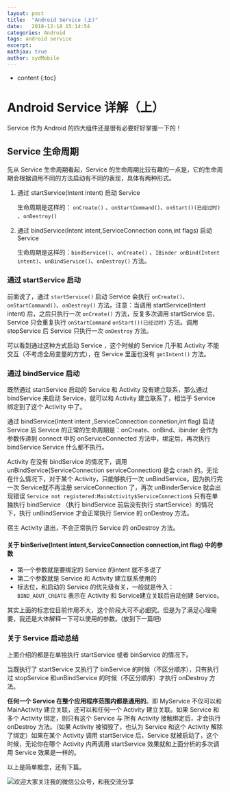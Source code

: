 ```yaml
---
layout: post
title:  "Android Service (上)"
date:   2018-12-18 15:14:54
categories: Android
tags: android service
excerpt: 
mathjax: true
author: sydMobile
---
```

* content
{:toc}










# Android Service 详解（上）

Service 作为 Android 的四大组件还是很有必要好好掌握一下的！

## Service 生命周期

先从 Service 生命周期看起，Service 的生命周期比较有趣的一点是，它的生命周期会根据调用不同的方法启动有不同的表现，具体有两种形式。

1. 通过 startService(Intent intent) 启动 Service 

   生命周期是这样的： `onCreate()`  、`onStartCommand()`、`onStart()(已经过时)` 、`onDestroy()`   

2. 通过 bindService(Intent intent,ServiceConnection conn,int flags) 启动 Service

   生命周期是这样的：`bindService()`、`onCreate()` 、`IBinder onBind(Intent intent)`、`unBindService()`、`onDestroy()` 方法。

### 通过 startService 启动

前面说了，通过 `startService()` 启动 Service 会执行 `onCreate()`、`onStartCommand()`、`onDestroy()` 方法。注意：当调用 startService(Intent intent) 后，之后只执行一次 `onCreate()` 方法，反复多次调用 startService 后，Service 只会重复执行 `onStartCommand` `onStart()(已经过时)` 方法。调用 stopService 后 Service 只执行一次 `onDestroy` 方法。  

可以看到通过这种方式启动 Service ，这个时候的 Service 几乎和 Activity 不能交互（不考虑全局变量的方式），在 Service 里面也没有 `getIntent()` 方法。

### 通过 bindService 启动

既然通过 startService 启动的 Service 和 Activity 没有建立联系，那么通过 bindService 来启动 Service，就可以和 Activity 建立联系了，相当于 Service 绑定到了这个 Activity 中了。

通过 bindService(Intent intent ,ServiceConnection connetion,int flag) 启动 Service 后 Service 的正常的生命周期是：onCreate、onBind、ibinder 会作为参数传递到 connect 中的 onServiceConnected 方法中，绑定后，再次执行 bindService Service 什么都不执行。 

Activity 在没有 bindService 的情况下，调用 unBindService(ServiceConnection serviceConnection) 是会 crash 的。无论在什么情况下，对于某个 Activity，只能够执行一次 unBindService。因为执行完一次 Service就不再注册 serviceConnection 了，再次 unBinderService 就会出现错误 `Service not registered:MainActivity$ServiceConnection$`  只有在单独执行 bindService （执行 bindService 前后没有执行 startService）的情况下，执行 unBindService 才会正常执行 Service 的 onDestroy 方法。

宿主 Activity 退出，不会正常执行 Service 的 onDestroy 方法。

#### 关于 binSerive(Intent intent,ServiceConnection connection,int flag) 中的参数

- 第一个参数就是要绑定的 Service 的intent 就不多说了
- 第二个参数就是 Service 和 Activity 建立联系使用的
- 标志位，和启动的 Service 的优先级有关，一般就是传入：`BIND_AOUT_CREATE` 表示在 Activity 和 Service建立关联后自动创建 Service。

其实上面的标志位目前作用不大，这个阶段大可不必细究。但是为了满足心理需要，我还是大体解释一下可以使用的参数。(放到下一篇吧)

### 关于 Service 启动总结

上面介绍的都是在单独执行 startService 或者 binService 的情况下。

当既执行了 startService 又执行了 binService 的时候（不区分顺序），只有执行过 stopService 和unBindService 的时候（不区分顺序）才执行 onDestroy 方法。

**任何一个 Service 在整个应用程序范围内都是通用的**。即 MyService 不仅可以和 MainActivity 建立关联，还可以和任何一个 Activity 建立关联。如果 Service 和多个 Activity 绑定，则只有这个 Service 与 所有 Activity 接触绑定后，才会执行 onDestroy 方法。（如果 Activity 被销毁了，也认为 Service 和这个 Activity 解除了绑定）如果在某个 Activity 调用 startService 后，Service 就被启动了，这个时候，无论你在哪个 Activity 内再调用 startService 效果就和上面分析的多次调用 Service 效果是一样的。  

以上是简单概念，还有下篇。

![欢迎大家关注我的微信公众号，和我交流分享](http://upload-images.jianshu.io/upload_images/6737388-1eca35c3d7e04a1e?imageMogr2/auto-orient/strip%7CimageView2/2/w/1240) 

